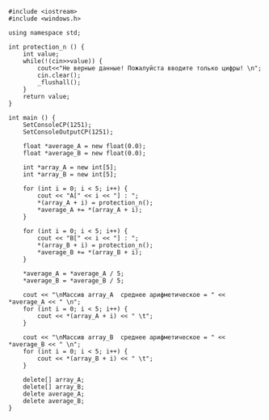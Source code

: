 ﻿```
#include <iostream>
#include <windows.h>

using namespace std;

int protection_n () {
	int value;
	while(!(cin>>value)) {
		cout<<"Не верные данные! Пожалуйста вводите только цифры! \n";
		cin.clear();
		_flushall();
	}
	return value;
}

int main () {
	SetConsoleCP(1251);
	SetConsoleOutputCP(1251);

	float *average_A = new float(0.0);
	float *average_B = new float(0.0);

	int *array_A = new int[5];
	int *array_B = new int[5];

	for (int i = 0; i < 5; i++) {
		cout << "A[" << i << "] : ";
		*(array_A + i) = protection_n();
		*average_A += *(array_A + i);
	}

	for (int i = 0; i < 5; i++) {
		cout << "B[" << i << "] : ";
		*(array_B + i) = protection_n();
		*average_B += *(array_B + i);
	}

	*average_A = *average_A / 5;
	*average_B = *average_B / 5;

	cout << "\nМассив array_A  среднее арифметическое = " << *average_A << " \n";
	for (int i = 0; i < 5; i++) {
		cout << *(array_A + i) << " \t";
	}

	cout << "\nМассив array_B  среднее арифметическое = " << *average_B << " \n";
	for (int i = 0; i < 5; i++) {
		cout << *(array_B + i) << " \t";
	}

	delete[] array_A;
	delete[] array_B;
	delete average_A;
	delete average_B;
}

```
